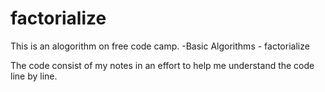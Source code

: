 # factorialize

This is an alogorithm on free code camp.
    -Basic Algorithms
        - factorialize

The code consist of my notes in an effort to help me understand the code line by line. 

